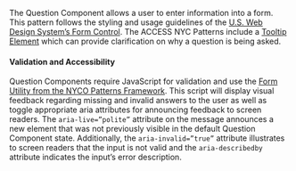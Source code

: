 The Question Component allows a user to enter information into a form. This pattern follows the styling and usage guidelines of the [U.S. Web Design System’s Form Control](https://designsystem.digital.gov/components/form-controls/). The ACCESS NYC Patterns include a [Tooltip Element](tooltips) which can provide clarification on why a question is being asked.

#### Validation and Accessibility

Question Components require JavaScript for validation and use the [Form Utility from the NYCO Patterns Framework](https://github.com/CityOfNewYork/nyco-patterns-framework/tree/main/src/utilities/forms). This script will display visual feedback regarding missing and invalid answers to the user as well as toggle appropriate aria attributes for announcing feedback to screen readers. The `aria-live=”polite”` attribute on the message announces a new element that was not previously visible in the default Question Component state. Additionally, the `aria-invalid=”true”` attribute illustrates to screen readers that the input is not valid and the `aria-describedby` attribute indicates the input’s error description.

